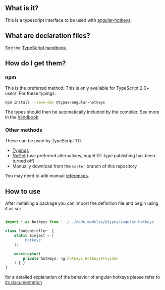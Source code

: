 ## What is it?

This is a typescript interface to be used with [angular-hotkeys](https://github.com/chieffancypants/angular-hotkeys/).

## What are declaration files?

See the [TypeScript handbook](http://www.typescriptlang.org/docs/handbook/declaration-files/introduction.html).


## How do I get them?

### npm

This is the preferred method. This is only available for TypeScript 2.0+ users. For these typings:

```sh
npm install --save-dev @types/angular-hotkeys
```

The types should then be automatically included by the compiler.
See more in the [handbook](http://www.typescriptlang.org/docs/handbook/declaration-files/consumption.html).


### Other methods

These can be used by TypeScript 1.0.

* [Typings](https://github.com/typings/typings)
* ~~[NuGet](http://nuget.org/Tpackages?q=DefinitelyTyped)~~ (use preferred alternatives, nuget DT type publishing has been turned off)
* Manually download from the `master` branch of this repository

You may need to add manual [references](http://www.typescriptlang.org/docs/handbook/triple-slash-directives.html).

## How to use

After installing a package you can import the definition file and begin using it as so:

```ts

import * as hotkeys from '../../node_modules/@types/angular-hotkeys'

class FooController  {
    static $inject = [
        'hotkeys'
    ];

    constructor(
        private hotkeys: ng.hotkeys.HotkeysProvider
    ) { }
}

```

for a detailed explanation of the behavior of angular-hotkeys please refer to [its documentation](https://github.com/chieffancypants/angular-hotkeys/)

